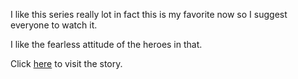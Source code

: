 I like this series really lot in fact this is my favorite now so I suggest everyone to watch it.

I like the fearless attitude of the heroes in that.

Click [here](http://www.imdb.com/title/tt0460681/plotsummary) to visit the story.
